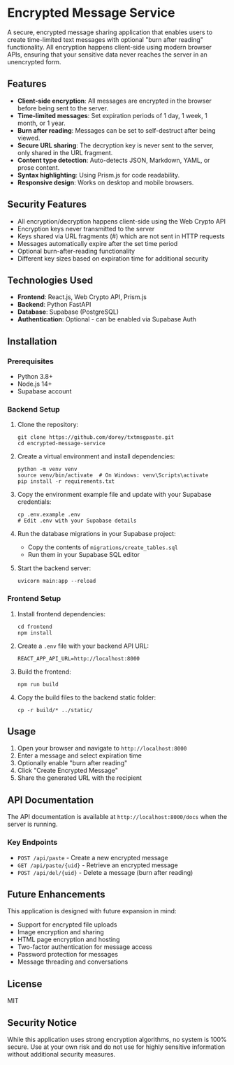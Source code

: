 # Encrypted Message Service

A secure, encrypted message sharing application that enables users to create time-limited text messages with optional "burn after reading" functionality. All encryption happens client-side using modern browser APIs, ensuring that your sensitive data never reaches the server in an unencrypted form.

## Features

- **Client-side encryption**: All messages are encrypted in the browser before being sent to the server.
- **Time-limited messages**: Set expiration periods of 1 day, 1 week, 1 month, or 1 year.
- **Burn after reading**: Messages can be set to self-destruct after being viewed.
- **Secure URL sharing**: The decryption key is never sent to the server, only shared in the URL fragment.
- **Content type detection**: Auto-detects JSON, Markdown, YAML, or prose content.
- **Syntax highlighting**: Using Prism.js for code readability.
- **Responsive design**: Works on desktop and mobile browsers.

## Security Features

- All encryption/decryption happens client-side using the Web Crypto API
- Encryption keys never transmitted to the server
- Keys shared via URL fragments (#) which are not sent in HTTP requests
- Messages automatically expire after the set time period
- Optional burn-after-reading functionality
- Different key sizes based on expiration time for additional security

## Technologies Used

- **Frontend**: React.js, Web Crypto API, Prism.js
- **Backend**: Python FastAPI
- **Database**: Supabase (PostgreSQL)
- **Authentication**: Optional - can be enabled via Supabase Auth

## Installation

### Prerequisites

- Python 3.8+
- Node.js 14+
- Supabase account

### Backend Setup

1. Clone the repository:
   ```
   git clone https://github.com/dorey/txtmsgpaste.git
   cd encrypted-message-service
   ```

2. Create a virtual environment and install dependencies:
   ```
   python -m venv venv
   source venv/bin/activate  # On Windows: venv\Scripts\activate
   pip install -r requirements.txt
   ```

3. Copy the environment example file and update with your Supabase credentials:
   ```
   cp .env.example .env
   # Edit .env with your Supabase details
   ```

4. Run the database migrations in your Supabase project:
   - Copy the contents of `migrations/create_tables.sql`
   - Run them in your Supabase SQL editor

5. Start the backend server:
   ```
   uvicorn main:app --reload
   ```

### Frontend Setup

1. Install frontend dependencies:
   ```
   cd frontend
   npm install
   ```

2. Create a `.env` file with your backend API URL:
   ```
   REACT_APP_API_URL=http://localhost:8000
   ```

3. Build the frontend:
   ```
   npm run build
   ```

4. Copy the build files to the backend static folder:
   ```
   cp -r build/* ../static/
   ```

## Usage

1. Open your browser and navigate to `http://localhost:8000`
2. Enter a message and select expiration time
3. Optionally enable "burn after reading"
4. Click "Create Encrypted Message"
5. Share the generated URL with the recipient

## API Documentation

The API documentation is available at `http://localhost:8000/docs` when the server is running.

### Key Endpoints

- `POST /api/paste` - Create a new encrypted message
- `GET /api/paste/{uid}` - Retrieve an encrypted message
- `POST /api/del/{uid}` - Delete a message (burn after reading)

## Future Enhancements

This application is designed with future expansion in mind:

- Support for encrypted file uploads
- Image encryption and sharing
- HTML page encryption and hosting
- Two-factor authentication for message access
- Password protection for messages
- Message threading and conversations

## License

MIT

## Security Notice

While this application uses strong encryption algorithms, no system is 100% secure. Use at your own risk and do not use for highly sensitive information without additional security measures.
